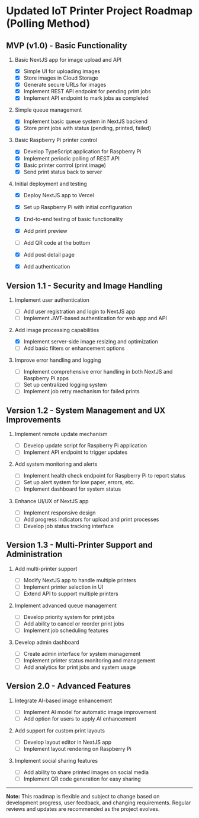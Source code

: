 # Updated IoT Printer Project Roadmap (Polling Method)

## MVP (v1.0) - Basic Functionality

1. Basic NextJS app for image upload and API

   - [x] Simple UI for uploading images
   - [x] Store images in Cloud Storage
   - [x] Generate secure URLs for images
   - [x] Implement REST API endpoint for pending print jobs
   - [x] Implement API endpoint to mark jobs as completed

2. Simple queue management

   - [x] Implement basic queue system in NextJS backend
   - [x] Store print jobs with status (pending, printed, failed)

3. Basic Raspberry Pi printer control

   - [x] Develop TypeScript application for Raspberry Pi
   - [x] Implement periodic polling of REST API
   - [x] Basic printer control (print image)
   - [x] Send print status back to server

4. Initial deployment and testing

   - [x] Deploy NextJS app to Vercel
   - [x] Set up Raspberry Pi with initial configuration
   - [x] End-to-end testing of basic functionality

   - [x] Add print preview
   - [ ] Add QR code at the bottom
   - [x] Add post detail page
   - [x] Add authentication

## Version 1.1 - Security and Image Handling

1. Implement user authentication

   - [ ] Add user registration and login to NextJS app
   - [ ] Implement JWT-based authentication for web app and API

2. Add image processing capabilities

   - [x] Implement server-side image resizing and optimization
   - [ ] Add basic filters or enhancement options

3. Improve error handling and logging
   - [ ] Implement comprehensive error handling in both NextJS and Raspberry Pi apps
   - [ ] Set up centralized logging system
   - [ ] Implement job retry mechanism for failed prints

## Version 1.2 - System Management and UX Improvements

1. Implement remote update mechanism

   - [ ] Develop update script for Raspberry Pi application
   - [ ] Implement API endpoint to trigger updates

2. Add system monitoring and alerts

   - [ ] Implement health check endpoint for Raspberry Pi to report status
   - [ ] Set up alert system for low paper, errors, etc.
   - [ ] Implement dashboard for system status

3. Enhance UI/UX of NextJS app
   - [ ] Implement responsive design
   - [ ] Add progress indicators for upload and print processes
   - [ ] Develop job status tracking interface

## Version 1.3 - Multi-Printer Support and Administration

1. Add multi-printer support

   - [ ] Modify NextJS app to handle multiple printers
   - [ ] Implement printer selection in UI
   - [ ] Extend API to support multiple printers

2. Implement advanced queue management

   - [ ] Develop priority system for print jobs
   - [ ] Add ability to cancel or reorder print jobs
   - [ ] Implement job scheduling features

3. Develop admin dashboard
   - [ ] Create admin interface for system management
   - [ ] Implement printer status monitoring and management
   - [ ] Add analytics for print jobs and system usage

## Version 2.0 - Advanced Features

1. Integrate AI-based image enhancement

   - [ ] Implement AI model for automatic image improvement
   - [ ] Add option for users to apply AI enhancement

2. Add support for custom print layouts

   - [ ] Develop layout editor in NextJS app
   - [ ] Implement layout rendering on Raspberry Pi

3. Implement social sharing features
   - [ ] Add ability to share printed images on social media
   - [ ] Implement QR code generation for easy sharing

---

**Note:** This roadmap is flexible and subject to change based on development progress, user feedback, and changing requirements. Regular reviews and updates are recommended as the project evolves.
